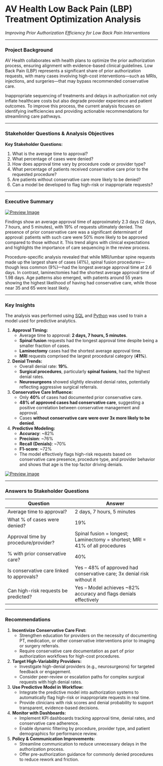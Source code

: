 # AV Health Low Back Pain (LBP) Treatment Optimization Analysis

*Improving Prior Authorization Efficiency for Low Back Pain Interventions*

---

### **Project Background**

AV Health collaborates with health plans to optimize the prior authorization process, ensuring alignment with evidence-based clinical guidelines. Low Back Pain (LBP) represents a significant share of prior authorization requests, with many cases involving high-cost interventions—such as MRIs, injections, and surgeries—that may bypass recommended conservative care.

Inappropriate sequencing of treatments and delays in authorization not only inflate healthcare costs but also degrade provider experience and patient outcomes. To improve this process, the current analysis focuses on identifying inefficiencies and providing actionable recommendations for streamlining care pathways.

---

### **Stakeholder Questions & Analysis Objectives**

**Key Stakeholder Questions:**

1. What is the average time to approval?
2. What percentage of cases were denied?
3. How does approval time vary by procedure code or provider type?
4. What percentage of patients received conservative care prior to the requested procedure?
5. Are patients without conservative care more likely to be denied?
6. Can a model be developed to flag high-risk or inappropriate requests?

---

### **Executive Summary**

[![Preview Image](https://github.com/TiffanyNwanne/AV-Health-Low-Back-Pain-LBP-Utilization-Analysis/blob/main/Dashboard.png)](https://github.com/TiffanyNwanne/AV-Health-Low-Back-Pain-LBP-Utilization-Analysis/blob/main/Dashboard.png)

Findings show an average approval time of approximately 2.3 days (2 days, 7 hours, and 5 minutes), with 19% of requests ultimately denied. The presence of prior conservative care was a significant determinant of approval: patients with such care were 50% more likely to be approved compared to those without it. This trend aligns with clinical expectations and highlights the importance of care sequencing in the review process.

Procedure-specific analysis revealed that while MRI/lumbar spine requests made up the largest share of cases (41%), spinal fusion procedures—though less common (9%)—had the longest average approval time at 2.6 days. In contrast, laminectomies had the shortest average approval time of 1.98 days. Age patterns also emerged, with patients around 55 years showing the highest likelihood of having had conservative care, while those near 35 and 65 were least likely.


---

### **Key Insights**
The analysis was performed using [SQL](https://github.com/TiffanyNwanne/AV-Health-Low-Back-Pain-LBP-Utilization-Analysis/blob/main/Patient%20Request%20Queries.sql) and [Python](https://github.com/TiffanyNwanne/AV-Health-Low-Back-Pain-LBP-Utilization-Analysis/blob/main/Machine%20Learning.ipynb) was used to train a model used for predictive analytics.

1. **Approval Timing:**
    - Average time to approval: **2 days, 7 hours, 5 minutes**.
    - **Spinal fusion** requests had the longest approval time despite being a smaller fraction of cases.
    - **Laminectomy** cases had the shortest average approval time.
    - **MRI** requests comprised the largest procedural category (**41%**).
2. **Denial Trends:**
    - Overall denial rate: **19%**.
    - **Surgical procedures**, particularly **spinal fusions**, had the highest denial rates.
    - **Neurosurgeons** showed slightly elevated denial rates, potentially reflecting aggressive surgical referrals.
3. **Conservative Care Influence:**
    - Only **40%** of cases had documented prior conservative care.
    - **48% of approved cases had conservative care**, suggesting a positive correlation between conservative management and approval.
    - Cases **without conservative care were over 3x more likely to be denied**.
4. **Predictive Modeling:**
    - **Accuracy**: ~82%
    - **Precision**: ~76%
    - **Recall (Denials)**: ~70%
    - **F1-score**: ~72%
    - The model effectively flags high-risk requests based on conservative care presence, procedure type, and provider behavior and shows that age is the top factor driving denials.
        
[![Preview image](https://github.com/TiffanyNwanne/AV-Health-Low-Back-Pain-LBP-Utilization-Analysis/blob/main/Machine%20Learning.png)](https://github.com/TiffanyNwanne/AV-Health-Low-Back-Pain-LBP-Utilization-Analysis/blob/main/Machine%20Learning.png)
        

---

### **Answers to Stakeholder Questions**

| **Question** | **Answer** |
| --- | --- |
| Average time to approval? | 2 days, 7 hours, 5 minutes |
| What % of cases were denied? | 19% |
| Approval time by procedure/provider? | Spinal fusion = longest; Laminectomy = shortest; MRI = 41% of all procedures |
| % with prior conservative care? | 40% |
| Is conservative care linked to approvals? | Yes – 48% of approved had conservative care; 3x denial risk without it |
| Can high-risk requests be predicted? | Yes – Model achieves ~82% accuracy and flags denials effectively |

---

### **Recommendations**

1. **Incentivize Conservative Care First:**
    - Strengthen education for providers on the necessity of documenting PT, medication, or other conservative interventions prior to imaging or surgery referrals.
    - Require conservative care documentation as part of prior authorization workflows for high-cost procedures.
2. **Target High-Variability Providers:**
    - Investigate high-denial providers (e.g., neurosurgeons) for targeted feedback or engagement.
    - Consider peer-review or escalation paths for complex surgical requests with high denial rates.
3. **Use Predictive Model in Workflow:**
    - Integrate the predictive model into authorization systems to automatically flag high-risk or inappropriate requests in real time.
    - Provide clinicians with risk scores and denial probability to support transparent, evidence-based decisions.
4. **Monitor with Dashboards:**
    - Implement KPI dashboards tracking approval time, denial rates, and conservative care adherence.
    - Enable dynamic filtering by procedure, provider type, and patient demographics for performance review.
5. **Policy & Communication Improvements:**
    - Streamline communication to reduce unnecessary delays in the authorization process.
    - Offer pre-authorization guidance for commonly denied procedures to reduce rework and friction.

